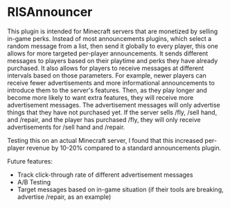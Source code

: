 # RISAnnouncer
This plugin is intended for Minecraft servers that are monetized by selling in-game perks. Instead of most announcements plugins, which select a random message from a list, then send it globally to every player, this one allows for more targeted per-player announcements. It sends different messages to players based on their playtime and perks they have already purchased. It also allows for players to receive messages at different intervals based on those parameters. For example, newer players can receive fewer advertisements and more informational announcements to introduce them to the server's features. Then, as they play longer and become more likely to want extra features, they will receive more advertisement messages. The advertisement messages will only advertise things that they have not purchased yet. If the server sells /fly, /sell hand, and /repair, and the player has purchased /fly, they will only receive advertisements for /sell hand and /repair.

Testing this on an actual Minecraft server, I found that this increased per-player revenue by 10-20% compared to a standard announcements plugin.

Future features:
* Track click-through rate of different advertisement messages
* A/B Testing
* Target messages based on in-game situation (if their tools are breaking, advertise /repair, as an example)
